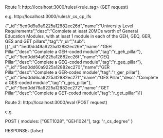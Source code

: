 Route 1: http://localhost:3000/rules/<rule_tag> (GET request)

e.g. http://localhost:3000/rules/r_cs_cp_ifs

{"_id":"5ed0d9a9a9225a12882ec26d","name":"University Level Requirements","desc":"Complete at least 20MCs worth of General Education Modules, with at least 1 module in each of the GEH, GEQ, GER, GES and GET pillars","tag":"r_ulr","sub":[{"_id":"5ed0dd49a9225a12882ec26e","name":"GEH Pillar","desc":"Complete a GEH-coded module","tag":"r_geh_pillar"},{"_id":"5ed0dd54a9225a12882ec26f","name":"GEQ Pillar","desc":"Complete a GEQ-coded module","tag":"r_geq_pillar"},{"_id":"5ed0dd60a9225a12882ec270","name":"GER Pillar","desc":"Complete a GER-coded module","tag":"r_ger_pillar"},{"_id":"5ed0dd6ca9225a12882ec271","name":"GES Pillar","desc":"Complete a GES-coded module","tag":"r_ges_pillar"},{"_id":"5ed0dd76a9225a12882ec272","name":"GET Pillar","desc":"Complete a GET-coded module","tag":"r_get_pillar"}]}

Route 2: http://localhost:3000/eval (POST request)

e.g.

POST
{
modules: ["GET1028", "GEH1024"],
tag: "r_cs_degree"
}

RESPONSE:
{false}
